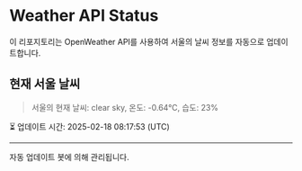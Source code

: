 
# Weather API Status

이 리포지토리는 OpenWeather API를 사용하여 서울의 날씨 정보를 자동으로 업데이트합니다.

## 현재 서울 날씨
> 서울의 현재 날씨: clear sky, 온도: -0.64°C, 습도: 23%

⏳ 업데이트 시간: 2025-02-18 08:17:53 (UTC)

---
자동 업데이트 봇에 의해 관리됩니다.
